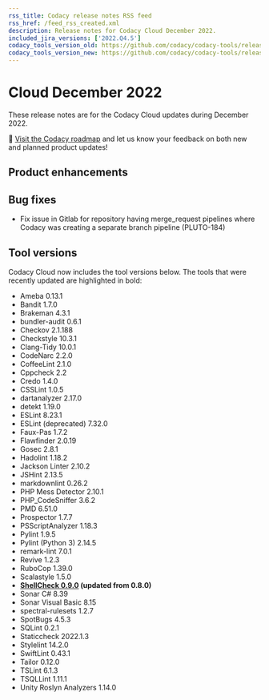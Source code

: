```yaml
---
rss_title: Codacy release notes RSS feed
rss_href: /feed_rss_created.xml
description: Release notes for Codacy Cloud December 2022.
included_jira_versions: ['2022.Q4.5']
codacy_tools_version_old: https://github.com/codacy/codacy-tools/releases/tag/6.6.5
codacy_tools_version_new: https://github.com/codacy/codacy-tools/releases/tag/6.7.36
---
```


# Cloud December 2022

These release notes are for the Codacy Cloud updates during December 2022.

📢 [Visit the Codacy roadmap](https://roadmap.codacy.com) and <span class="skip-vale">let us know</span> your feedback on both new and planned product updates!

<!--TODO Check these issues manually

Jira issues without release notes

Epics:
-   https://codacy.atlassian.net/browse/PLUTO-156
-   https://codacy.atlassian.net/browse/IO-224
-   https://codacy.atlassian.net/browse/IO-153
-   https://codacy.atlassian.net/browse/IO-152
-   https://codacy.atlassian.net/browse/CY-6710
-   https://codacy.atlassian.net/browse/CY-6697
-   https://codacy.atlassian.net/browse/CY-6654
-   https://codacy.atlassian.net/browse/COV-60
Bugs and Community Issues:
-   https://codacy.atlassian.net/browse/TS-11
-   https://codacy.atlassian.net/browse/IO-333
-   https://codacy.atlassian.net/browse/IO-206
Others:
-   https://codacy.atlassian.net/browse/TS-144
-   https://codacy.atlassian.net/browse/TS-8
-   https://codacy.atlassian.net/browse/TS-7
-   https://codacy.atlassian.net/browse/PLUTO-201
-   https://codacy.atlassian.net/browse/PLUTO-150
-   https://codacy.atlassian.net/browse/PLUTO-52
-   https://codacy.atlassian.net/browse/IO-184
-   https://codacy.atlassian.net/browse/IO-98
-   https://codacy.atlassian.net/browse/IO-37
-   https://codacy.atlassian.net/browse/CY-6589
-   https://codacy.atlassian.net/browse/COV-48
-   https://codacy.atlassian.net/browse/COV-46

Jira issues with disabled release notes

Epics:
-   https://codacy.atlassian.net/browse/PLUTO-121
-   https://codacy.atlassian.net/browse/IO-290
-   https://codacy.atlassian.net/browse/IO-247
-   https://codacy.atlassian.net/browse/IO-151
-   https://codacy.atlassian.net/browse/IO-54
-   https://codacy.atlassian.net/browse/CY-4844
-   https://codacy.atlassian.net/browse/COV-3
Bugs and Community Issues:
-   https://codacy.atlassian.net/browse/TS-57
-   https://codacy.atlassian.net/browse/TS-23
-   https://codacy.atlassian.net/browse/IO-267
-   https://codacy.atlassian.net/browse/IO-222
-   https://codacy.atlassian.net/browse/IO-32
-   https://codacy.atlassian.net/browse/CY-6707
-   https://codacy.atlassian.net/browse/COV-25
-->

## Product enhancements

## Bug fixes

-   Fix issue in Gitlab for repository having merge_request pipelines where Codacy was creating a separate branch pipeline (PLUTO-184)

## Tool versions

Codacy Cloud now includes the tool versions below. The tools that were recently updated are highlighted in bold:

-   Ameba 0.13.1
-   Bandit 1.7.0
-   Brakeman 4.3.1
-   bundler-audit 0.6.1
-   Checkov 2.1.188
-   Checkstyle 10.3.1
-   Clang-Tidy 10.0.1
-   CodeNarc 2.2.0
-   CoffeeLint 2.1.0
-   Cppcheck 2.2
-   Credo 1.4.0
-   CSSLint 1.0.5
-   dartanalyzer 2.17.0
-   detekt 1.19.0
-   ESLint 8.23.1
-   ESLint (deprecated) 7.32.0
-   Faux-Pas 1.7.2
-   Flawfinder 2.0.19
-   Gosec 2.8.1
-   Hadolint 1.18.2
-   Jackson Linter 2.10.2
-   JSHint 2.13.5
-   markdownlint 0.26.2
-   PHP Mess Detector 2.10.1
-   PHP_CodeSniffer 3.6.2
-   PMD 6.51.0
-   Prospector 1.7.7
-   PSScriptAnalyzer 1.18.3
-   Pylint 1.9.5
-   Pylint (Python 3) 2.14.5
-   remark-lint 7.0.1
-   Revive 1.2.3
-   RuboCop 1.39.0
-   Scalastyle 1.5.0
-   **[ShellCheck 0.9.0](https://github.com/koalaman/shellcheck/blob/master/CHANGELOG.md#v090---2022-12-12) (updated from 0.8.0)**
-   Sonar C# 8.39
-   Sonar Visual Basic 8.15
-   spectral-rulesets 1.2.7
-   SpotBugs 4.5.3
-   SQLint 0.2.1
-   Staticcheck 2022.1.3
-   Stylelint 14.2.0
-   SwiftLint 0.43.1
-   Tailor 0.12.0
-   TSLint 6.1.3
-   TSQLLint 1.11.1
-   Unity Roslyn Analyzers 1.14.0
